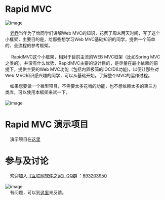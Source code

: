 # Rapid MVC
![image](https://raw.githubusercontent.com/georgeworld/georgeworld.github.com/master/rapidmvc/img/rapid-mvc-logo.png)<br>  

&nbsp;&nbsp;&nbsp;&nbsp;[老乔](http://www.georgeinfo.com)当年为了给同学们讲解Web MVC的知识，花费了周末两天时间，写了这个小框架，主要目的是，给那些想学习Web MVC基础知识的同学，提供一个简单的、全流程的参考框架。<br>  
  &nbsp;&nbsp;&nbsp;&nbsp; RapidMVC这个小框架，相对于目前主流的WEB MVC框架（比如Spring MVC之类的)，并没有什么优势，RapidMVC主要的设计目的，是尽量在最小依赖的前提下，提供主要的Web MVC功能（包括内置极简的IOC(DI)功能)，以便让那些对Web MVC知识感兴趣的同学，可以从基础开始，了解整个MVC的运作过程。<br>
  
  &nbsp;&nbsp;&nbsp;&nbsp;如果您要做一个微型项目，不需要太多花哨的功能，也不想依赖太多的第三方类库，可以使用本框架来试一下。<br>  
  ![image](https://raw.githubusercontent.com/georgeworld/georgeworld.github.com/master/rapidmvc/img/docimg/RapidMVC-design.png) <br> 
# Rapid MVC 演示项目
  &nbsp;&nbsp;&nbsp;&nbsp;演示项目在[这里](https://github.com/georgeworld/rapidmvc-demo)
# 参与及讨论
  &nbsp;&nbsp;&nbsp;&nbsp;欢迎加入[《互联网软件之家》QQ群](//shang.qq.com/wpa/qunwpa?idkey=61c4589ea5618ae46d063f94cbd9394de290dd39ef46fca059a4309b8c1d7874) ：[693203950](//shang.qq.com/wpa/qunwpa?idkey=61c4589ea5618ae46d063f94cbd9394de290dd39ef46fca059a4309b8c1d7874)<br>  
  ![image](https://raw.githubusercontent.com/georgeworld/georgeworld.github.com/master/gstudio/res/img/qq_group.png) <br> 
  &nbsp;&nbsp;&nbsp;&nbsp;有问题，可以到[这里](https://github.com/georgeworld/rapidmvc/issues)来反馈。
